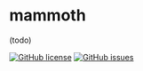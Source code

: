 # mammoth
(todo)

[![GitHub license](https://img.shields.io/badge/license-Apache%202-blue.svg?style=flat-square)](https://raw.githubusercontent.com/BlazingMammothGames/mammoth/master/LICENSE) [![GitHub issues](https://img.shields.io/github/issues/BlazingMammothGames/mammoth.svg?style=flat-square)](https://github.com/BlazingMammothGames/mammoth/issues)